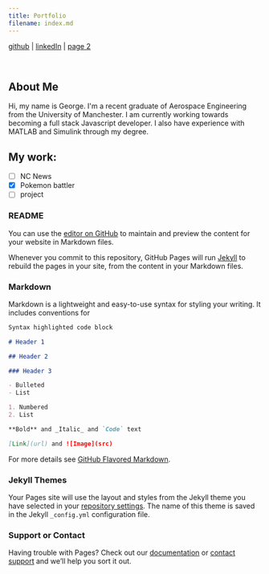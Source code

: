 ```yaml
---
title: Portfolio
filename: index.md
---
```


[github](https://github.com/geocunn) | [linkedIn](https://linkedin.com/in/geocunn) | [page 2](geocunn.github.io/Portfolio/page2.md)

<br/>

## About Me

Hi, my name is George. I'm a recent graduate of Aerospace Engineering from the University of Manchester. I am currently working towards becoming a full stack Javascript developer. I also have experience with MATLAB and Simulink through my degree.

## My work:

- [ ] NC News
- [x] Pokemon battler
- [ ] project

### README

You can use the [editor on GitHub](https://github.com/Geocunn/Portfolio/edit/main/README.md) to maintain and preview the content for your website in Markdown files.

Whenever you commit to this repository, GitHub Pages will run [Jekyll](https://jekyllrb.com/) to rebuild the pages in your site, from the content in your Markdown files.

### Markdown

Markdown is a lightweight and easy-to-use syntax for styling your writing. It includes conventions for

```markdown
Syntax highlighted code block

# Header 1

## Header 2

### Header 3

- Bulleted
- List

1. Numbered
2. List

**Bold** and _Italic_ and `Code` text

[Link](url) and ![Image](src)
```

For more details see [GitHub Flavored Markdown](https://guides.github.com/features/mastering-markdown/).

### Jekyll Themes

Your Pages site will use the layout and styles from the Jekyll theme you have selected in your [repository settings](https://github.com/Geocunn/Portfolio/settings). The name of this theme is saved in the Jekyll `_config.yml` configuration file.

### Support or Contact

Having trouble with Pages? Check out our [documentation](https://docs.github.com/categories/github-pages-basics/) or [contact support](https://support.github.com/contact) and we’ll help you sort it out.
